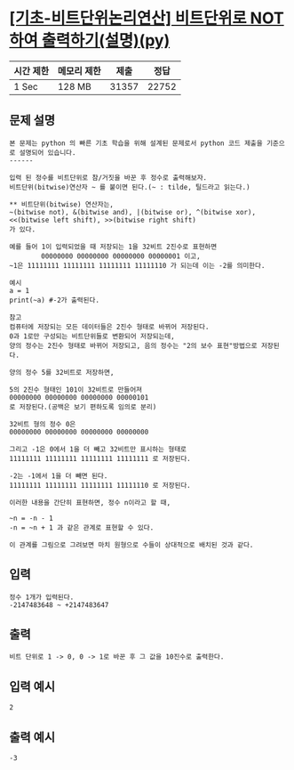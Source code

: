 # [[기초-비트단위논리연산] 비트단위로 NOT 하여 출력하기(설명)(py)](https://codeup.kr/problem.php?id=6059)

| 시간 제한 | 메모리 제한 | 제출 | 정답 |
| --- | --- | --- | --- |
| 1 Sec | 128 MB | 31357 | 22752 |

## **문제 설명**

```
본 문제는 python 의 빠른 기초 학습을 위해 설계된 문제로서 python 코드 제출을 기준으로 설명되어 있습니다. 
------

입력 된 정수를 비트단위로 참/거짓을 바꾼 후 정수로 출력해보자.
비트단위(bitwise)연산자 ~ 를 붙이면 된다.(~ : tilde, 틸드라고 읽는다.)

** 비트단위(bitwise) 연산자는,
~(bitwise not), &(bitwise and), |(bitwise or), ^(bitwise xor),
<<(bitwise left shift), >>(bitwise right shift)
가 있다.

예를 들어 1이 입력되었을 때 저장되는 1을 32비트 2진수로 표현하면
        00000000 00000000 00000000 00000001 이고,
~1은 11111111 11111111 11111111 11111110 가 되는데 이는 -2를 의미한다.

예시
a = 1
print(~a) #-2가 출력된다.

참고
컴퓨터에 저장되는 모든 데이터들은 2진수 형태로 바뀌어 저장된다.
0과 1로만 구성되는 비트단위들로 변환되어 저장되는데,
양의 정수는 2진수 형태로 바뀌어 저장되고, 음의 정수는 "2의 보수 표현"방법으로 저장된다.

양의 정수 5를 32비트로 저장하면, 

5의 2진수 형태인 101이 32비트로 만들어져
00000000 00000000 00000000 00000101
로 저장된다.(공백은 보기 편하도록 임의로 분리)

32비트 형의 정수 0은
00000000 00000000 00000000 00000000

그리고 -1은 0에서 1을 더 빼고 32비트만 표시하는 형태로
11111111 11111111 11111111 11111111 로 저장된다.

-2는 -1에서 1을 더 빼면 된다.
11111111 11111111 11111111 11111110 로 저장된다.

이러한 내용을 간단히 표현하면, 정수 n이라고 할 때,

~n = -n - 1
-n = ~n + 1 과 같은 관계로 표현할 수 있다.

이 관계를 그림으로 그려보면 마치 원형으로 수들이 상대적으로 배치된 것과 같다.
```

## 입력

```
정수 1개가 입력된다.
-2147483648 ~ +2147483647
```

## 출력

```
비트 단위로 1 -> 0, 0 -> 1로 바꾼 후 그 값을 10진수로 출력한다.
```

## 입력 예시

```
2
```

## 출력 예시

```
-3
```
